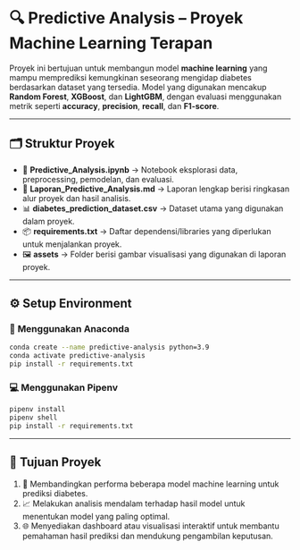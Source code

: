 # 🔍 Predictive Analysis – Proyek Machine Learning Terapan

Proyek ini bertujuan untuk membangun model **machine learning** yang mampu memprediksi kemungkinan seseorang mengidap diabetes berdasarkan dataset yang tersedia. Model yang digunakan mencakup **Random Forest**, **XGBoost**, dan **LightGBM**, dengan evaluasi menggunakan metrik seperti **accuracy**, **precision**, **recall**, dan **F1-score**.

---

## 🗂️ Struktur Proyek

* 📓 **Predictive\_Analysis.ipynb** → Notebook eksplorasi data, preprocessing, pemodelan, dan evaluasi.
* 📝 **Laporan\_Predictive\_Analysis.md** → Laporan lengkap berisi ringkasan alur proyek dan hasil analisis.
* 📊 **diabetes\_prediction\_dataset.csv** → Dataset utama yang digunakan dalam proyek.
* 📦 **requirements.txt** → Daftar dependensi/libraries yang diperlukan untuk menjalankan proyek.
* 🖼️ **assets** → Folder berisi gambar visualisasi yang digunakan di laporan proyek.

---

## ⚙️ Setup Environment

### 🐍 **Menggunakan Anaconda**

```bash
conda create --name predictive-analysis python=3.9
conda activate predictive-analysis
pip install -r requirements.txt
```

### 💻 **Menggunakan Pipenv**

```bash
pipenv install
pipenv shell
pip install -r requirements.txt
```

---

## 🎯 Tujuan Proyek

1. 🔬 Membandingkan performa beberapa model machine learning untuk prediksi diabetes.
2. 📈 Melakukan analisis mendalam terhadap hasil model untuk menentukan model yang paling optimal.
3. 🌐 Menyediakan dashboard atau visualisasi interaktif untuk membantu pemahaman hasil prediksi dan mendukung pengambilan keputusan.
